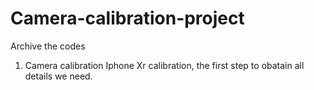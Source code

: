 # Camera-calibration-project
Archive the codes
1. Camera calibration
Iphone Xr calibration, the first step to obatain all details we need.
